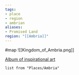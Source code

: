 ```yaml
---
tags:
- place
- region
- ambrian
aliases:
- Promised Land
region: "[[Ambria]]"
---
```


#map ![[Kingdom_of_Ambria.png]]

[Album of inspirational art](https://imgur.com/a/fqHJy)

```dataview
list from "Places/Ambria"
```
